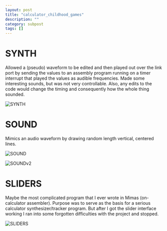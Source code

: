 ```yaml
---
layout: post
title: "calculator_childhood_games"
description: ""
category: subpost
tags: []
---
```


SYNTH
=====

Allowed a (pseudo) waveform to be edited and then played out over the link port by sending the values to an assembly program running on a timer interrupt that played the values as audible frequencies. Made some interesting sounds, but was not very controllable. Also, any edits to the code would change the timing and consequently how the whole thing sounded.

![SYNTH](http://hackniac.com/images/posts/calculator_childhood/SYNTH.gif)

SOUND
=====

Mimics an audio waveform by drawing random length vertical, centered lines.

![SOUND](http://hackniac.com/images/posts/calculator_childhood/SOUND.gif)

![SOUNDv2](http://hackniac.com/images/posts/calculator_childhood/SOUNDv2.gif)

SLIDERS
=======

Maybe the most complicated program that I ever wrote in Mimas (on-calculator assembler). Purpose was to serve as the basis for a serious calculator synthesizer/tracker program. But after I got the slider interface working I ran into some forgotten difficulties with the project and stopped.

![SLIDERS](http://hackniac.com/images/posts/calculator_childhood/SLIDERS.gif)
